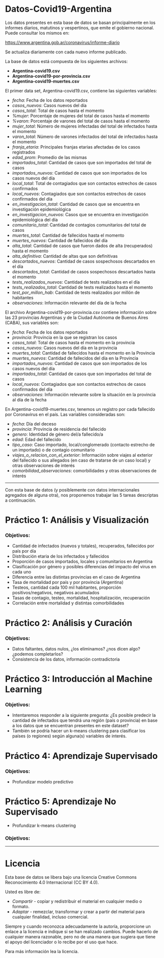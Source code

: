 # Datos-Covid19-Argentina

Los datos presentes en esta base de datos se basan principalmente en los 
informes diarios, matutinos y vespertinos, que emite el gobierno nacional.
Puede consultar los mismos en:

https://www.argentina.gob.ar/coronavirus/informe-diario

Se actualiza diariamente con cada nuevo informe publicado.

La base de datos está compuesta de los siguientes archivos:

+ **Argentina-covid19.csv**
+ **Argentina-covid19-por-provincia.csv**
+ **Argentina-covid19-muertes.csv**

El primer data set, Argentina-covid19.csv, contiene las siguientes variables:

+ *fecha*: Fecha de los datos reportados
+ *casos_nuevos*: Casos nuevos del día
+ *casos_total*: Total de casos hasta el momento	
+ *%mujer*:	Porcentaje de mujeres del total de casos hasta el momento
+ *%varon*:	Porcentaje de varones del total de casos hasta el momento
+ *mujer_total*: Número de mujeres infectadas del total de infectados hasta el momento
+ *varon_total*: Número de varones infectados del total de infectados hasta el momento
+ *franja_etaria*: Principales franjas etarias afectadas de los casos registrados
+ *edad_prom*: Promedio de las mismas
+ *importados_total*: Cantidad de casos que son importados del total de casos
+ *importados_nuevos*: Cantidad de casos que son importados de los casos nuevos del día	
+ *local_total*: Total de contagiados que son contactos estrechos de casos confirmados
+ *local_nuevos*: Contagiados que son contactos estrechos de casos confirmados del día
+ *en_investigacion_total*:	Cantidad de casos que se encuentra en investigación epidemiológica
+ *en_investigacion_nuevos*: Casos que se encuentra en investigación epidemiológica del día
+ *comunitario_total*: Cantidad de contagios comunitarios del total de casos
+ *muertes_total*: Cantidad de fallecidos hasta el momento
+ *muertes_nuevos*:	Cantidad de fallecidos del día
+ *alta_total*:	Cantidad de casos que fueron dados de alta (recuperados) hasta el momento
+ *alta_definitiva*: Cantidad de altas que son definitivas
+ *descartados_nuevos*:	Cantidad de casos sospechosos descartados en el día
+ *descartados_total*: Cantidad de casos sospechosos descartados hasta el momento
+ *tests_realizados_nuevos*: Cantidad de tests realizados en el día
+ *tests_realizados_total*:	Cantidad de tests realizados hasta el momento
+ *test_por_millon_hab*: Cantidad de tests realizados por millón de habitantes
+ *observaciones*: Información relevante del día de la fecha

El archivo Argentina-covid19-por-provincia.csv contiene información 
sobre las 23 provincias Argentinas y de la Ciudad Autónoma de Buenos Aires (CABA),
sus variables son:

+ *fecha*: Fecha de los datos reportados
+ *provincia*: Provincia en la que se registran los casos
+ *casos_total*: Total de casos hasta el momento en la provincia
+ *casos_nuevos*: Casos nuevos del día en la provincia
+ *muertes_total*: Cantidad de fallecidos hasta el momento en la Provincia
+ *muertes_nuevos*:	Cantidad de fallecidos del día en la Provincia
+ *importados_nuevos*: Cantidad de casos que son importados de los casos nuevos del día
+ *importados_total*: Cantidad de casos que son importados del total de casos
+ *local_nuevos*: Contagiados que son contactos estrechos de casos confirmados del día
+ *observaciones*: Información relevante sobre la situación en la provincia al día de la fecha 

En Argentina-covid19-muertes.csv, tenemos un registro por cada fallecido por Coronavirus en el país.
Las variables consideradas son:

+ *fecha*: Día del deceso 
+ *provincia*: Provincia de residencia del fallecido	
+ *genero*:	Identidad de género del/a fallecido/a
+ *edad*: Edad del fallecido	
+ *tipo_caso*: Caso importado, local/conglomerado (contacto estrecho de un importado) o de contagio comunitario
+ *viajes_o_relacion_con_el_exterior*: Información sobre viajes al exterior 
del fallecido o sus allegados (en caso de tratarse de un caso local) y otras observaciones de interés
+ *comorbilidad_observaciones*: comorbilidades y otras observaciones de interés

________________________________________________________________________________

Con esta base de datos (y posiblemente con datos internacionales agregados de alguna otra),
nos proponemos trabajar las 5 tareas descriptas a continuación.

# Práctico 1: Análisis y Visualización

### Objetivos:

+ Cantidad de infectados (nuevos y totales), recuperados, fallecidos por país por día
+ Distribución etaria de los infectados y fallecidos
+ Proporción de casos importados, locales y comunitarios en Argentina
+ Clasificación por género y posibles diferencias del impacto del virus en cada uno
+ Diferencia entre las distintas provincias en el caso de Argentina
+ Tasa de mortalidad por país y por provincia (Argentina)
+ Testeos, cantidad cada 100 mil habitantes, proporción positivos/negativos, 
negativos acumulados
+ Tasas de contagio, testeo, mortalidad, hospitalización, recuperación
+ Correlación entre mortalidad y distintas comorbilidades

# Práctico 2: Análisis y Curación

### Objetivos:

+ Datos faltantes, datos nulos, ¿los eliminamos? ¿nos dicen algo? ¿podemos completarlos?
+ Consistencia de los datos, información contradictoria

# Práctico 3: Introducción al Machine Learning

### Objetivos:

+ Intentaremos responder a la siguiente pregunta: ¿Es posible predecir la cantidad 
de infectados que tendrá una región (país o provincia) en base a los datos que se 
encuentran presentes en este dataset?
+ También se podría hacer un k-means clustering para clasificar los países 
(o regiones) según alguna(s) variables de interés.

# Práctico 4: Aprendizaje Supervisado

### Objetivos:

+ Profundizar modelo predictivo

# Práctico 5: Aprendizaje No Supervisado

+ Profundizar k-means clustering

### Objetivos:

________________________________________________________________________________

# Licencia

Esta base de datos se libera bajo una licencia Creative Commons Reconocimiento
4.0 Internacional (CC BY 4.0).

Usted es libre de:

+ *Compartir* - copiar y redistribuir el material en cualquier medio o formato.
+ *Adaptar* - remezclar, transformar y crear a partir del material para
  cualquier finalidad, incluso comercial.

Siempre y cuando reconozca adecuadamente la autoría, proporcione un enlace a la
licencia e indique si se han realizado cambios. Puede hacerlo de cualquier
manera razonable, pero no de una manera que sugiera que tiene el apoyo del
licenciador o lo recibe por el uso que hace.

Para más información lea la licencia.
